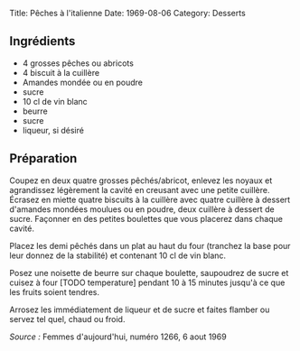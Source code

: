 Title: Pêches à l'italienne
Date: 1969-08-06
Category: Desserts

## Ingrédients

* 4 grosses pêches ou abricots
* 4 biscuit à la cuillère
* Amandes mondée ou en poudre
* sucre
* 10 cl de vin blanc
* beurre
* sucre
* liqueur, si désiré

## Préparation

Coupez en deux quatre grosses pêchés/abricot, enlevez les noyaux et agrandissez
légèrement la cavité en creusant avec une petite cuillère. Écrasez en miette
quatre biscuits à la cuillère avec quatre cuillère à dessert d'amandes mondées
moulues ou en poudre, deux cuillère à dessert de sucre. Façonner en des petites
boulettes que vous placerez dans chaque cavité.

Placez les demi pêchés dans un plat au haut du four (tranchez la base pour leur
donnez de la stabilité) et contenant 10 cl de vin blanc.

Posez une noisette de beurre sur chaque boulette, saupoudrez de sucre et cuisez
à four [TODO temperature] pendant 10 à 15 minutes jusqu'à ce que les fruits
soient tendres.

Arrosez les immédiatement de liqueur et de sucre et faites flamber ou servez tel
quel, chaud ou froid.

*Source :* Femmes d'aujourd'hui, numéro 1266, 6 aout 1969
